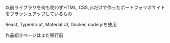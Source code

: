 以前ライブラリを何も使わずHTML, CSS, jsだけで作ったポートフォリオサイトをブラッシュアップしているもの

React, TypeScript, Material UI, Docker, node.jsを使用

作品紹介ページはまだ移行前